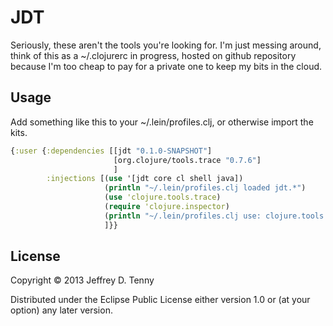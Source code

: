 # JDT

Seriously, these aren't the tools you're looking for.  I'm just messing
around, think of this as a ~/.clojurerc in progress, hosted on github repository because I'm
too cheap to pay for a private one to keep my bits in the cloud.  


## Usage

Add something like this to your ~/.lein/profiles.clj, or otherwise import
the kits.

```clojure
{:user {:dependencies [[jdt "0.1.0-SNAPSHOT"]
                       [org.clojure/tools.trace "0.7.6"] 
                       ]
        :injections [(use '[jdt core cl shell java])
                     (println "~/.lein/profiles.clj loaded jdt.*")
                     (use 'clojure.tools.trace)
                     (require 'clojure.inspector)
                     (println "~/.lein/profiles.clj use: clojure.tools.trace, require: clojure.inspector")
                     ]}}
```

## License

Copyright © 2013 Jeffrey D. Tenny

Distributed under the Eclipse Public License either version 1.0 or (at
your option) any later version.
